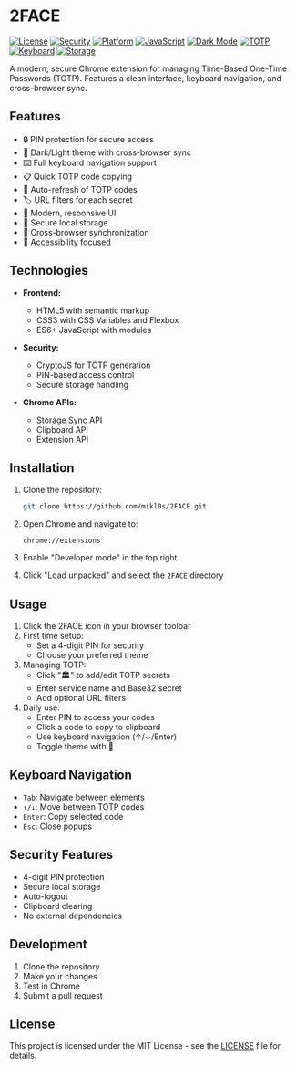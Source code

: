 # 2FACE
[![License](https://img.shields.io/badge/license-MIT-blue.svg)](LICENSE)
[![Security](https://img.shields.io/badge/security-PIN%20protected-green.svg)](README.md#security-features)
[![Platform](https://img.shields.io/badge/platform-Chrome-yellow.svg)](README.md#installation)
[![JavaScript](https://img.shields.io/badge/JavaScript-ES6%2B-brightgreen.svg)](README.md#technologies)
[![Dark Mode](https://img.shields.io/badge/theme-light%20%2F%20dark-blueviolet.svg)](README.md#features)
[![TOTP](https://img.shields.io/badge/2FA-TOTP-orange.svg)](README.md#features)
[![Keyboard](https://img.shields.io/badge/navigation-keyboard-lightgrey.svg)](README.md#features)
[![Storage](https://img.shields.io/badge/sync-cross--browser-blue.svg)](README.md#features)

A modern, secure Chrome extension for managing Time-Based One-Time Passwords (TOTP). Features a clean interface, keyboard navigation, and cross-browser sync.

## Features

- 🔒 PIN protection for secure access
- 🌙 Dark/Light theme with cross-browser sync
- ⌨️ Full keyboard navigation support
- 📋 Quick TOTP code copying
- 🔄 Auto-refresh of TOTP codes
- 🏷️ URL filters for each secret
- 🎨 Modern, responsive UI
- 💾 Secure local storage
- 🔄 Cross-browser synchronization
- 🎯 Accessibility focused

## Technologies

- **Frontend:**
  - HTML5 with semantic markup
  - CSS3 with CSS Variables and Flexbox
  - ES6+ JavaScript with modules
  
- **Security:**
  - CryptoJS for TOTP generation
  - PIN-based access control
  - Secure storage handling

- **Chrome APIs:**
  - Storage Sync API
  - Clipboard API
  - Extension API

## Installation

1. Clone the repository:
   ```bash
   git clone https://github.com/mikl0s/2FACE.git
   ```

2. Open Chrome and navigate to:
   ```
   chrome://extensions
   ```

3. Enable "Developer mode" in the top right

4. Click "Load unpacked" and select the `2FACE` directory

## Usage

1. Click the 2FACE icon in your browser toolbar
2. First time setup:
   - Set a 4-digit PIN for security
   - Choose your preferred theme
3. Managing TOTP:
   - Click "🏛️" to add/edit TOTP secrets
   - Enter service name and Base32 secret
   - Add optional URL filters
4. Daily use:
   - Enter PIN to access your codes
   - Click a code to copy to clipboard
   - Use keyboard navigation (↑/↓/Enter)
   - Toggle theme with 🌙

## Keyboard Navigation

- `Tab`: Navigate between elements
- `↑/↓`: Move between TOTP codes
- `Enter`: Copy selected code
- `Esc`: Close popups

## Security Features

- 4-digit PIN protection
- Secure local storage
- Auto-logout
- Clipboard clearing
- No external dependencies

## Development

1. Clone the repository
2. Make your changes
3. Test in Chrome
4. Submit a pull request

## License

This project is licensed under the MIT License - see the [LICENSE](LICENSE) file for details.
